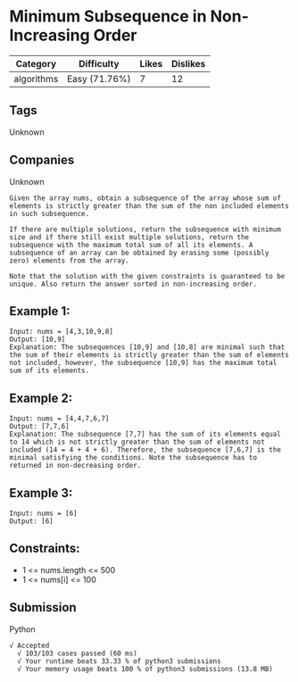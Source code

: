# Minimum Subsequence in Non-Increasing Order
|Category|Difficulty|Likes|Dislikes|
|-|-|-|-|
|algorithms|Easy (71.76%)|7|12|

## Tags
Unknown

## Companies
Unknown
```
Given the array nums, obtain a subsequence of the array whose sum of elements is strictly greater than the sum of the non included elements in such subsequence. 

If there are multiple solutions, return the subsequence with minimum size and if there still exist multiple solutions, return the subsequence with the maximum total sum of all its elements. A subsequence of an array can be obtained by erasing some (possibly zero) elements from the array. 

Note that the solution with the given constraints is guaranteed to be unique. Also return the answer sorted in non-increasing order.
```
 

## Example 1:
```
Input: nums = [4,3,10,9,8]
Output: [10,9] 
Explanation: The subsequences [10,9] and [10,8] are minimal such that the sum of their elements is strictly greater than the sum of elements not included, however, the subsequence [10,9] has the maximum total sum of its elements. 
```
## Example 2:
```
Input: nums = [4,4,7,6,7]
Output: [7,7,6] 
Explanation: The subsequence [7,7] has the sum of its elements equal to 14 which is not strictly greater than the sum of elements not included (14 = 4 + 4 + 6). Therefore, the subsequence [7,6,7] is the minimal satisfying the conditions. Note the subsequence has to returned in non-decreasing order.  
```
## Example 3:
```
Input: nums = [6]
Output: [6]
```

## Constraints:
* 1 <= nums.length <= 500
* 1 <= nums[i] <= 100

## Submission
Python
```
√ Accepted
  √ 103/103 cases passed (60 ms)
  √ Your runtime beats 33.33 % of python3 submissions
  √ Your memory usage beats 100 % of python3 submissions (13.8 MB)
```